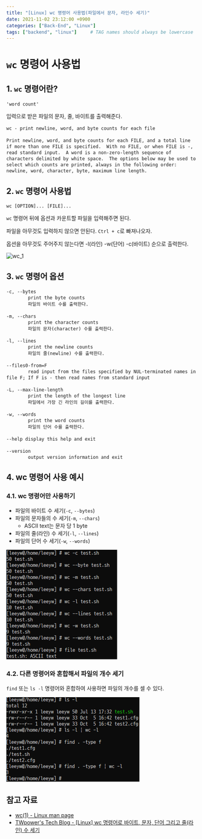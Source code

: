 ```yaml
---
title: "[Linux] wc 명령어 사용법(파일에서 문자, 라인수 세기)"
date: 2021-11-02 23:12:00 +0900
categories: ["Back-End", "Linux"]
tags: ["backend", "linux"]     # TAG names should always be lowercase
---
```


# `wc` 명령어 사용법

## 1. `wc` 명령어란?

`'word count'`

입력으로 받은 파일의 문자, 줄, 바이트를 출력해준다.

    wc - print newline, word, and byte counts for each file

    Print newline, word, and byte counts for each FILE, and a total line if more than one FILE is specified.  With no FILE, or when FILE is -, read standard input.  A word is a non-zero-length sequence of characters delimited by white space.  The options below may be used to select which counts are printed, always in the following order: newline, word, character, byte, maximum line length.

## 2. `wc` 명령어 사용법

    wc [OPTION]... [FILE]...

`wc` 명령어 뒤에 옵션과 카운트할 파일을 입력해주면 된다.

파일을 아무것도 입력하지 않으면 안된다. `Ctrl + c`로 빠져나오자.

옵션을 아무것도 주어주지 않는다면 -l(라인) -w(단어) -c(바이트) 순으로 출력한다.

![wc_1](images/wc_1.png)

## 3. `wc` 명령어 옵션

    -c, --bytes
            print the byte counts
            파일의 바이트 수를 출력한다.

    -m, --chars
            print the character counts
            파일의 문자(character) 수를 출력한다.

    -l, --lines
            print the newline counts
            파일의 줄(newline) 수를 출력한다.

    --files0-from=F
            read input from the files specified by NUL-terminated names in file F; If F is - then read names from standard input

    -L, --max-line-length
            print the length of the longest line
            파일에서 가장 긴 라인의 길이를 출력한다.

    -w, --words
            print the word counts
            파일의 단어 수를 출력한다.

    --help display this help and exit

    --version
            output version information and exit


## 4. wc 명령어 사용 예시

### 4.1. wc 명령어만 사용하기

- 파일의 바이트 수 세기(`-c`, `--bytes`)
- 파일의 문자들의 수 세기(`-m`, `--chars`)
  - ASCII text는 문자 당 1 byte
- 파일의 줄(라인) 수 세기(`-l`, `--lines`)
- 파일의 단어 수 세기(`-w`, `--words`)

![wc_2](https://raw.githubusercontent.com/lyw1217/TIL/main/Linux/images/wc_2.png)

### 4.2. 다른 명령어와 혼합해서 파일의 개수 세기

`find` 또는 `ls -l` 명령어와 혼합하여 사용하면 파일의 개수를 셀 수 있다.

![wc_3](https://raw.githubusercontent.com/lyw1217/TIL/main/Linux/images/wc_3.png)

## 참고 자료
- [wc(1) - Linux man page](https://linux.die.net/man/1/wc)
- [TWpower's Tech Blog - [Linux] wc 명령어로 바이트, 문자, 단어 그리고 줄(라인) 수 세기](https://twpower.github.io/193-print-num-of-bytes-characters-words-lines-using-wc)